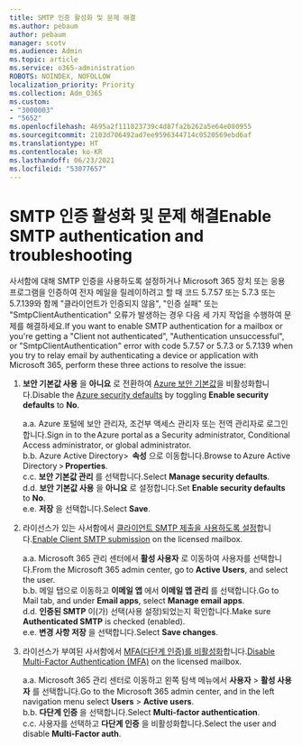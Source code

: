 ```yaml
---
title: SMTP 인증 활성화 및 문제 해결
ms.author: pebaum
author: pebaum
manager: scotv
ms.audience: Admin
ms.topic: article
ms.service: o365-administration
ROBOTS: NOINDEX, NOFOLLOW
localization_priority: Priority
ms.collection: Adm_O365
ms.custom:
- "3000003"
- "5652"
ms.openlocfilehash: 4695a2f111823739c4d87fa2b262a5e64e080955
ms.sourcegitcommit: 2103d706492ad7ee9596344714c0520569ebd6af
ms.translationtype: HT
ms.contentlocale: ko-KR
ms.lasthandoff: 06/23/2021
ms.locfileid: "53077657"
---
```

# <a name="enable-smtp-authentication-and-troubleshooting"></a><span data-ttu-id="85960-102">SMTP 인증 활성화 및 문제 해결</span><span class="sxs-lookup"><span data-stu-id="85960-102">Enable SMTP authentication and troubleshooting</span></span>

<span data-ttu-id="85960-103">사서함에 대해 SMTP 인증을 사용하도록 설정하거나 Microsoft 365 장치 또는 응용 프로그램을 인증하여 전자 메일을 릴레이하려고 할 때 코드 5.7.57 또는 5.7.3 또는 5.7.139와 함께 "클라이언트가 인증되지 않음", "인증 실패" 또는 "SmtpClientAuthentication" 오류가 발생하는 경우 다음 세 가지 작업을 수행하여 문제를 해결하세요.</span><span class="sxs-lookup"><span data-stu-id="85960-103">If you want to enable SMTP authentication for a mailbox or you're getting a "Client not authenticated", "Authentication unsuccessful", or "SmtpClientAuthentication" error with code 5.7.57 or 5.7.3 or 5.7.139 when you try to relay email by authenticating a device or application with Microsoft 365, perform these three actions to resolve the issue:</span></span>

1. <span data-ttu-id="85960-104">**보안 기본값 사용** 을 **아니요** 로 전환하여 [Azure 보안 기본값](/azure/active-directory/fundamentals/concept-fundamentals-security-defaults)을 비활성화합니다.</span><span class="sxs-lookup"><span data-stu-id="85960-104">Disable the [Azure security defaults](/azure/active-directory/fundamentals/concept-fundamentals-security-defaults) by toggling **Enable security defaults** to **No**.</span></span>

    <span data-ttu-id="85960-105">a.</span><span class="sxs-lookup"><span data-stu-id="85960-105">a.</span></span> <span data-ttu-id="85960-106">Azure 포털에 보안 관리자, 조건부 액세스 관리자 또는 전역 관리자로 로그인합니다.</span><span class="sxs-lookup"><span data-stu-id="85960-106">Sign in to the Azure portal as a Security administrator, Conditional Access administrator, or global administrator.</span></span><BR/>
    <span data-ttu-id="85960-107">b.</span><span class="sxs-lookup"><span data-stu-id="85960-107">b.</span></span> <span data-ttu-id="85960-108">Azure Active Directory>  **속성** 으로 이동합니다.</span><span class="sxs-lookup"><span data-stu-id="85960-108">Browse to Azure Active Directory > **Properties**.</span></span><BR/>
    <span data-ttu-id="85960-109">c.</span><span class="sxs-lookup"><span data-stu-id="85960-109">c.</span></span> <span data-ttu-id="85960-110">**보안 기본값 관리** 를 선택합니다.</span><span class="sxs-lookup"><span data-stu-id="85960-110">Select **Manage security defaults**.</span></span><BR/>
    <span data-ttu-id="85960-111">d.</span><span class="sxs-lookup"><span data-stu-id="85960-111">d.</span></span> <span data-ttu-id="85960-112">**보안 기본값 사용** 을 **아니요** 로 설정합니다.</span><span class="sxs-lookup"><span data-stu-id="85960-112">Set **Enable security defaults** to **No**.</span></span><BR/>
    <span data-ttu-id="85960-113">e.</span><span class="sxs-lookup"><span data-stu-id="85960-113">e.</span></span> <span data-ttu-id="85960-114">**저장** 을 선택합니다.</span><span class="sxs-lookup"><span data-stu-id="85960-114">Select **Save**.</span></span>

2. <span data-ttu-id="85960-115">라이선스가 있는 사서함에서 [클라이언트 SMTP 제출을 사용하도록 설정](/exchange/clients-and-mobile-in-exchange-online/authenticated-client-smtp-submission#enable-smtp-auth-for-specific-mailboxes)합니다.</span><span class="sxs-lookup"><span data-stu-id="85960-115">[Enable Client SMTP submission](/exchange/clients-and-mobile-in-exchange-online/authenticated-client-smtp-submission#enable-smtp-auth-for-specific-mailboxes) on the licensed mailbox.</span></span>

    <span data-ttu-id="85960-116">a.</span><span class="sxs-lookup"><span data-stu-id="85960-116">a.</span></span> <span data-ttu-id="85960-117">Microsoft 365 관리 센터에서 **활성 사용자** 로 이동하여 사용자를 선택합니다.</span><span class="sxs-lookup"><span data-stu-id="85960-117">From the Microsoft 365 admin center, go to **Active Users**, and select the user.</span></span><BR/>
    <span data-ttu-id="85960-118">b.</span><span class="sxs-lookup"><span data-stu-id="85960-118">b.</span></span> <span data-ttu-id="85960-119">메일 탭으로 이동하고 **이메일 앱** 에서 **이메일 앱 관리** 를 선택합니다.</span><span class="sxs-lookup"><span data-stu-id="85960-119">Go to Mail tab, and under **Email apps**, select **Manage email apps**.</span></span><BR/>
    <span data-ttu-id="85960-120">d.</span><span class="sxs-lookup"><span data-stu-id="85960-120">d.</span></span> <span data-ttu-id="85960-121">**인증된 SMTP** 이(가) 선택(사용 설정)되었는지 확인합니다.</span><span class="sxs-lookup"><span data-stu-id="85960-121">Make sure **Authenticated SMTP** is checked (enabled).</span></span><BR/>
    <span data-ttu-id="85960-122">e.</span><span class="sxs-lookup"><span data-stu-id="85960-122">e.</span></span> <span data-ttu-id="85960-123">**변경 사항 저장** 을 선택합니다.</span><span class="sxs-lookup"><span data-stu-id="85960-123">Select **Save changes**.</span></span><BR/>

3. <span data-ttu-id="85960-124">라이선스가 부여된 사서함에서 [MFA(다단계 인증)를 비활성화](/microsoft-365/admin/security-and-compliance/set-up-multi-factor-authentication#turn-off-legacy-per-user-mfa)합니다.</span><span class="sxs-lookup"><span data-stu-id="85960-124">[Disable Multi-Factor Authentication (MFA)](/microsoft-365/admin/security-and-compliance/set-up-multi-factor-authentication#turn-off-legacy-per-user-mfa) on the licensed mailbox.</span></span>

    <span data-ttu-id="85960-125">a.</span><span class="sxs-lookup"><span data-stu-id="85960-125">a.</span></span> <span data-ttu-id="85960-126">Microsoft 365 관리 센터로 이동하고 왼쪽 탐색 메뉴에서 **사용자** > **활성 사용자** 를 선택합니다.</span><span class="sxs-lookup"><span data-stu-id="85960-126">Go to the Microsoft 365 admin center, and in the left navigation menu select **Users** > **Active users**.</span></span><BR/>
    <span data-ttu-id="85960-127">b.</span><span class="sxs-lookup"><span data-stu-id="85960-127">b.</span></span> <span data-ttu-id="85960-128">**다단계 인증** 을 선택합니다.</span><span class="sxs-lookup"><span data-stu-id="85960-128">Select **Multi-factor authentication**.</span></span><BR/>
    <span data-ttu-id="85960-129">c.</span><span class="sxs-lookup"><span data-stu-id="85960-129">c.</span></span> <span data-ttu-id="85960-130">사용자를 선택하고 **다단계 인증** 을 비활성화합니다.</span><span class="sxs-lookup"><span data-stu-id="85960-130">Select the user and disable **Multi-Factor auth**.</span></span><BR/>
